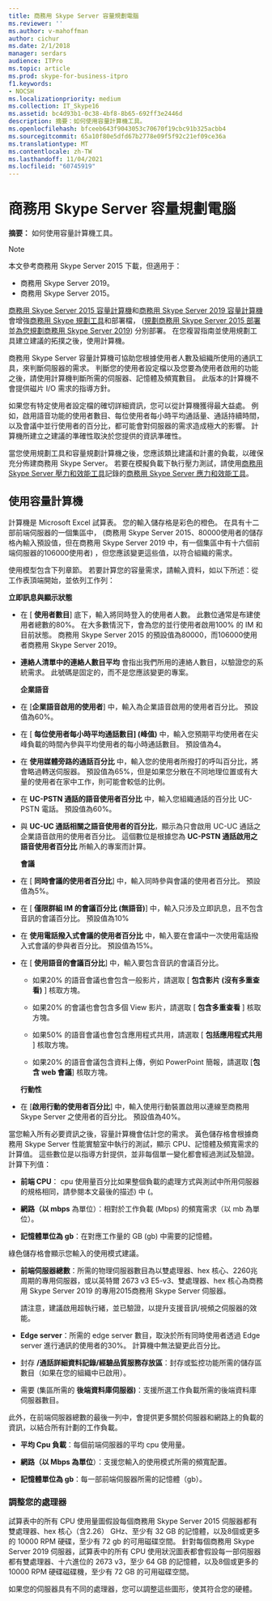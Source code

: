 ```yaml
---
title: 商務用 Skype Server 容量規劃電腦
ms.reviewer: ''
ms.author: v-mahoffman
author: cichur
ms.date: 2/1/2018
manager: serdars
audience: ITPro
ms.topic: article
ms.prod: skype-for-business-itpro
f1.keywords:
- NOCSH
ms.localizationpriority: medium
ms.collection: IT_Skype16
ms.assetid: bc4d93b1-0c38-4bf8-8b65-692ff3e2446d
description: 摘要：如何使用容量計算機工具。
ms.openlocfilehash: bfceeb643f9043053c70670f19cbc91b325acbb4
ms.sourcegitcommit: 65a10f80e5dfd67b2778e09f5f92c21ef09ce36a
ms.translationtype: MT
ms.contentlocale: zh-TW
ms.lasthandoff: 11/04/2021
ms.locfileid: "60745919"
---
```

# <a name="skype-for-business-server-capacity-planning-calculator"></a>商務用 Skype Server 容量規劃電腦
 
**摘要：** 如何使用容量計算機工具。

> [!NOTE]
> 本文參考商務用 Skype Server 2015 下載，但適用于：
> - 商務用 Skype Server 2019。
> - 商務用 Skype Server 2015。
  
[商務用 Skype Server 2015 容量計算機](https://www.microsoft.com/download/details.aspx?id=51196)和[商務用 Skype Server 2019 容量計算機](https://www.microsoft.com/download/details.aspx?id=57509)會增強[商務用 Skype 規劃工具](https://www.microsoft.com/download/details.aspx?id=50357)和部署檔， ([規劃商務用 Skype Server 2015 部署](../plan-your-deployment/plan-your-deployment.md)並[為您規劃商務用 Skype Server 2019](../../SfBServer2019/plan/plan-your-deployment-2019.md)) 分別部署。 在您複習指南並使用規劃工具建立建議的拓撲之後，使用計算機。
  
商務用 Skype Server 容量計算機可協助您根據使用者人數及組織所使用的通訊工具，來判斷伺服器的需求。 判斷您的使用者設定檔以及您要為使用者啟用的功能之後，請使用計算機判斷所需的伺服器、記憶體及頻寬數目。 此版本的計算機不會提供磁片 I/O 需求的指導方針。
  
如果您有特定使用者設定檔的確切詳細資訊，您可以從計算機獲得最大益處。 例如，啟用語音功能的使用者數目、每位使用者每小時平均通話量、通話持續時間，以及會議中並行使用者的百分比，都可能會對伺服器的需求造成極大的影響。 計算機所建立之建議的準確性取決於您提供的資訊準確性。
  
當您使用規劃工具和容量規劃計算機之後，您應該類比建議和計畫的負載，以確保充分佈建商務用 Skype Server。 若要在模擬負載下執行壓力測試，請使用[商務用 Skype Server 壓力和效能工具](./stress-and-performance-tool/stress-and-performance-tool.md)記錄的[商務用 Skype Server 應力和效能工具](https://www.microsoft.com/download/details.aspx?id=50367)。
  
## <a name="using-the-capacity-calculator"></a>使用容量計算機

計算機是 Microsoft Excel 試算表。 您的輸入儲存格是彩色的橙色。 在具有十二部前端伺服器的一個集區中， (商務用 Skype Server 2015、80000使用者的儲存格內輸入預設值，但在商務用 Skype Server 2019 中，有一個集區中有十六個前端伺服器的106000使用者) ，但您應該變更這些值，以符合組織的需求。
  
使用模型包含下列章節。 若要計算您的容量需求，請輸入資料，如以下所述：從工作表頂端開始，並依列工作列： 
  
 **立即訊息與顯示狀態**
  
- 在 [ **使用者數目**] 底下，輸入將同時登入的使用者人數。 此數位通常是布建使用者總數的80%。 在大多數情況下，會為您的並行使用者啟用100% 的 IM 和目前狀態。 商務用 Skype Server 2015 的預設值為80000，而106000使用者商務用 Skype Server 2019。
    
- **連絡人清單中的連絡人數目平均** 會指出我們所用的連絡人數目，以驗證您的系統需求。 此號碼是固定的，而不是您應該變更的專案。
    
  **企業語音**
  
- 在 [**企業語音啟用的使用者**] 中，輸入為企業語音啟用的使用者百分比。 預設值為60%。 
    
- 在 [ **每位使用者每小時平均通話數目] (峰值)** 中，輸入您預期平均使用者在尖峰負載的時間內參與平均使用者的每小時通話數目。 預設值為4。 
    
- 在 **使用媒體旁路的通話百分比** 中，輸入您的使用者所撥打的呼叫百分比，將會略過轉送伺服器。 預設值為65%，但是如果您分散在不同地理位置或有大量的使用者在家中工作，則可能會較低的比例。
    
- 在 **UC-PSTN 通話的語音使用者百分比** 中，輸入您組織通話的百分比 UC-PSTN 電話。 預設值為60%。
    
- 與 **UC-UC 通話相關之語音使用者的百分比**，顯示為只會啟用 UC-UC 通話之企業語音啟用的使用者百分比。 這個數位是根據您為 **UC-PSTN 通話啟用之語音使用者百分比** 所輸入的專案而計算。 
    
  **會議**
  
- 在 [ **同時會議的使用者百分比**] 中，輸入同時參與會議的使用者百分比。 預設值為5%。 
    
- 在 [ **僅限群組 IM 的會議百分比 (無語音)**] 中，輸入只涉及立即訊息，且不包含音訊的會議百分比。 預設值為10%
    
- 在 **使用電話撥入式會議的使用者百分比** 中，輸入要在會議中一次使用電話撥入式會議的參與者百分比。 預設值為15%。
    
- 在 [ **使用語音的會議百分比**] 中，輸入要包含音訊的會議百分比。 
    
  - 如果20% 的語音會議也會包含一般影片，請選取 [ **包含影片 (沒有多重查看)** ] 核取方塊。
    
  - 如果20% 的會議也會包含多個 View 影片，請選取 [ **包含多重查看** ] 核取方塊。
    
  - 如果50% 的語音會議也會包含應用程式共用，請選取 [ **包括應用程式共用** ] 核取方塊。
    
  - 如果20% 的語音會議包含資料上傳，例如 PowerPoint 簡報，請選取 [**包含 web 會議**] 核取方塊。
    
  **行動性**
  
- 在 [**啟用行動的使用者百分比**] 中，輸入使用行動裝置啟用以連線至商務用 Skype Server 之使用者的百分比。 預設值為40%。 
    
當您輸入所有必要資訊之後，容量計算機會估計您的需求。 黃色儲存格會根據商務用 Skype Server 性能實驗室中執行的測試，顯示 CPU、記憶體及頻寬需求的計算值。 這些數位是以指導方針提供，並非每個單一變化都會經過測試及驗證。 計算下列值： 
  
- **前端 CPU**： cpu 使用量百分比如果整個負載的處理方式與測試中所用伺服器的規格相同，請參閱本文最後的描述) 中 (。
    
- **網路（以 mbps** 為單位）：相對於工作負載 (Mbps) 的頻寬需求（以 mb 為單位）。
    
- **記憶體單位為 gb**：在對應工作量的 GB (gb) 中需要的記憶體。
    
綠色儲存格會顯示您輸入的使用模式建議。 
  
- **前端伺服器總數**：所需的物理伺服器數目為以雙處理器、hex 核心、2260兆周期的專用伺服器，或以英特爾 2673 v3 E5-v3、雙處理器、hex 核心為商務用 Skype Server 2019 的專用2015商務用 Skype Server 伺服器。
    
    請注意，建議啟用超執行緒，並已驗證，以提升支援音訊/視頻之伺服器的效能。
    
- **Edge server**：所需的 edge server 數目，取決於所有同時使用者透過 Edge server 進行通訊的使用者的30%。 計算機中無法變更此百分比。 
    
- 封存 **/通話詳細資料記錄/經驗品質服務存放區**：封存或監控功能所需的儲存區數目（如果在您的組織中已啟用）。
    
- 需要 (集區所需的 **後端資料庫伺服器)**：支援所選工作負載所需的後端資料庫伺服器數目。
    
此外，在前端伺服器總數的最後一列中，會提供更多關於伺服器和網路上的負載的資訊，以結合所有計劃的工作負載。
  
- **平均 Cpu 負載**：每個前端伺服器的平均 cpu 使用量。
    
- **網路（以 Mbps 為單位**）：支援您輸入的使用模式所需的頻寬配置。
    
- **記憶體單位為 gb**：每一部前端伺服器所需的記憶體（gb）。
    
### <a name="adjusting-for-your-processors"></a>調整您的處理器

試算表中的所有 CPU 使用量圖假設每個商務用 Skype Server 2015 伺服器都有雙處理器、hex 核心（含2.26） GHz、至少有 32 GB 的記憶體，以及8個或更多的 10000 RPM 硬碟，至少有 72 gb 的可用磁碟空間。 針對每個商務用 Skype Server 2019 伺服器，試算表中的所有 CPU 使用狀況圖表都會假設每一部伺服器都有雙處理器、十六進位的 2673 v3，至少 64 GB 的記憶體，以及8個或更多的 10000 RPM 硬碟磁碟機，至少有 72 GB 的可用磁碟空間。
  
如果您的伺服器具有不同的處理器，您可以調整這些圖形，使其符合您的硬體。
